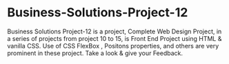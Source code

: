 # Business-Solutions-Project-12
Business Solutions Project-12 is a  project, Complete Web Design Project, in a series of projects from project 10 to 15, is Front End  Project using HTML &amp; vanilla CSS. Use of CSS FlexBox , Positons properties, and others are very prominent in these project.  Take a look &amp; give your Feedback.
